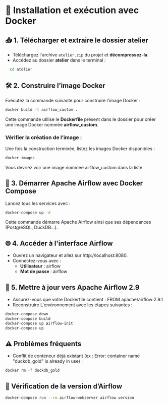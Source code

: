 # 🚀 Installation et exécution avec Docker

## 📥 1. Télécharger et extraire le dossier atelier 
- Téléchargez l'archive `atelier.zip` du projet et **décompressez-la**.
- Accédez au dossier **atelier** dans le terminal :
```bash
  cd atelier
```

## 🛠️ 2. Construire l’image Docker
Exécutez la commande suivante pour construire l’image Docker :
```bash
docker build -t airflow_custom .
```
Cette commande utilise le **Dockerfile** présent dans le dossier pour créer une image Docker nommée **airflow_custom**.

### Vérifier la création de l’image :
Une fois la construction terminée, listez les images Docker disponibles :
```bash
docker images
```
Vous devriez voir une image nommée airflow_custom dans la liste.

## 🚀 3. Démarrer Apache Airflow avec Docker Compose
Lancez tous les services avec :
```bash
docker-compose up -d
```
Cette commande démarre Apache Airflow ainsi que ses dépendances (PostgreSQL, DuckDB...).

## 🌐 4. Accéder à l'interface Airflow
- Ouvrez un navigateur et allez sur http://localhost:8080.
- Connectez-vous avec :
     - **Utilisateur** : airflow
     - **Mot de passe** : airflow
 
## 🔄 5. Mettre à jour vers Apache Airflow 2.9
- Assurez-vous que votre Dockerfile contient : FROM apache/airflow:2.9.1
- Reconstruire L'environnement avec les étapes suivantes :
```bash
docker-compose down
docker-compose build
docker-compose up airflow-init
docker-compose up
```

## ⚠️ Problèmes fréquents
- Conflit de conteneur déjà existant (ex : Error: container name "duckdb_gold" is already in use) :
```bash
docker rm -f duckdb_gold
```

## 🧪 Vérification de la version d’Airflow
```bash
docker-compose run --rm airflow-webserver airflow version
```







